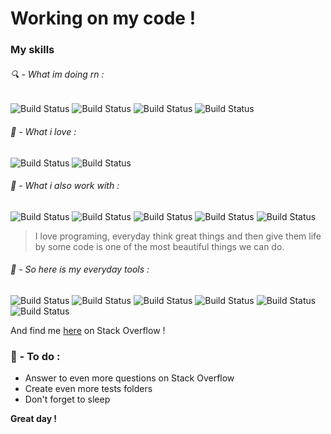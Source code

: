 # Working on my code !

### My skills

###### 🔍 - What im doing rn :
![Build Status](http://shields.io/badge/Node.js-+++-339933?logo=Node.js&style=plastic)  ![Build Status](http://shields.io/badge/Javascript-+++-F7DF1E?logo=Javascript&style=plastic) ![Build Status](http://shields.io/badge/Firebase-+++-FFCA28?logo=Firebase&style=plastic) ![Build Status](https://shields.io/badge/React-+++-61D1FB?logo=React&style=plastic)
###### 🎀 - What i love :
 ![Build Status](http://shields.io/badge/HTML-+++-E34F26?logo=HTML5&style=plastic)  ![Build Status](http://shields.io/badge/CSS-+++-1572B6?logo=CSS3&style=plastic&logoColor=1572B6)
###### 🎨 - What i also work with :
![Build Status](http://shields.io/badge/Discord.js-+++-7289DA?logo=Discord&style=plastic) ![Build Status](http://shields.io/badge/React%20native-+++-cyan?logo=react&style=plastic) ![Build Status](http://shields.io/badge/Python-++-3776AB?logo=Python&style=plastic) ![Build Status](http://shields.io/badge/MySQL-++-4479A1?logo=MySQL&style=plastic)  ![Build Status](http://shields.io/badge/PHP-+-777BB4?logo=PHP&style=plastic)


>I love programing, everyday think great things and then give them life by some code is one of the most beautiful things we can do.

###### 🧩 - So here is my everyday tools :
![Build Status](http://shields.io/badge/Vs%20Code--007ACC?logo=Visual%20Studio%20Code&style=plastic&logoColor=007ACC) ![Build Status](http://shields.io/badge/Photoshop--31A8FF?logo=Adobe%20Photoshop&style=plastic) ![Build Status](https://shields.io/badge/FileZilla%20--BF0000?logo=FileZilla&style=plastic&logoColor=ff7171) ![Build Status](http://shields.io/badge/Spotify--1ED760?logo=Spotify&style=plastic) ![Build Status](http://shields.io/badge/Discord--7289DA?logo=Discord&style=plastic) ![Build Status](https://shields.io/badge/Git--E94E31?logo=Git&style=plastic)

And find me [here](https://stackoverflow.com/users/14217943) on Stack Overflow !

### 🎯 - To do :

 - Answer to even more questions on Stack Overflow
 - Create even more tests folders
 - Don't forget to sleep


**Great day !**
